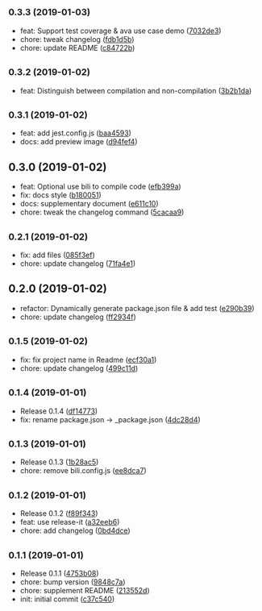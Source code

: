 ## <small>0.3.3 (2019-01-03)</small>

* feat: Support test coverage & ava use case demo ([7032de3](https://github.com/HcySunYang/sao-hcy-nm/commit/7032de3))
* chore: tweak changelog ([fdb1d5b](https://github.com/HcySunYang/sao-hcy-nm/commit/fdb1d5b))
* chore: update README ([c84722b](https://github.com/HcySunYang/sao-hcy-nm/commit/c84722b))



## <small>0.3.2 (2019-01-02)</small>

* feat: Distinguish between compilation and non-compilation ([3b2b1da](https://github.com/HcySunYang/sao-hcy-nm/commit/3b2b1da))



## <small>0.3.1 (2019-01-02)</small>

* feat: add jest.config.js ([baa4593](https://github.com/HcySunYang/sao-hcy-nm/commit/baa4593))
* docs: add preview image ([d94fef4](https://github.com/HcySunYang/sao-hcy-nm/commit/d94fef4))



## 0.3.0 (2019-01-02)

* feat: Optional use bili to compile code ([efb399a](https://github.com/HcySunYang/sao-hcy-nm/commit/efb399a))
* fix: docs style ([b180051](https://github.com/HcySunYang/sao-hcy-nm/commit/b180051))
* docs: supplementary document ([e611c10](https://github.com/HcySunYang/sao-hcy-nm/commit/e611c10))
* chore: tweak the changelog command ([5cacaa9](https://github.com/HcySunYang/sao-hcy-nm/commit/5cacaa9))



## <small>0.2.1 (2019-01-02)</small>

* fix: add files ([085f3ef](https://github.com/HcySunYang/sao-hcy-nm/commit/085f3ef))
* chore: update changelog ([71fa4e1](https://github.com/HcySunYang/sao-hcy-nm/commit/71fa4e1))



## 0.2.0 (2019-01-02)

* refactor: Dynamically generate package.json file & add test ([e290b39](https://github.com/HcySunYang/sao-hcy-nm/commit/e290b39))
* chore: update changelog ([ff2934f](https://github.com/HcySunYang/sao-hcy-nm/commit/ff2934f))



## <small>0.1.5 (2019-01-02)</small>

* fix: fix project name in Readme ([ecf30a1](https://github.com/HcySunYang/sao-hcy-nm/commit/ecf30a1))
* chore: update changelog ([499c11d](https://github.com/HcySunYang/sao-hcy-nm/commit/499c11d))



## <small>0.1.4 (2019-01-01)</small>

* Release 0.1.4 ([df14773](https://github.com/HcySunYang/sao-hcy-nm/commit/df14773))
* fix: rename package.json -> _package.json ([4dc28d4](https://github.com/HcySunYang/sao-hcy-nm/commit/4dc28d4))



## <small>0.1.3 (2019-01-01)</small>

* Release 0.1.3 ([1b28ac5](https://github.com/HcySunYang/sao-hcy-nm/commit/1b28ac5))
* chore: remove bili.config.js ([ee8dca7](https://github.com/HcySunYang/sao-hcy-nm/commit/ee8dca7))



## <small>0.1.2 (2019-01-01)</small>

* Release 0.1.2 ([f89f343](https://github.com/HcySunYang/sao-hcy-nm/commit/f89f343))
* feat: use release-it ([a32eeb6](https://github.com/HcySunYang/sao-hcy-nm/commit/a32eeb6))
* chore: add changelog ([0bd4dce](https://github.com/HcySunYang/sao-hcy-nm/commit/0bd4dce))



## <small>0.1.1 (2019-01-01)</small>

* Release 0.1.1 ([4753b08](https://github.com/HcySunYang/sao-hcy-nm/commit/4753b08))
* chore: bump version ([9848c7a](https://github.com/HcySunYang/sao-hcy-nm/commit/9848c7a))
* chore: supplement README ([213552d](https://github.com/HcySunYang/sao-hcy-nm/commit/213552d))
* init: initial commit ([c37c540](https://github.com/HcySunYang/sao-hcy-nm/commit/c37c540))



